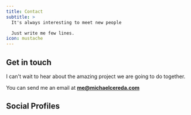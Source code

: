 ```yaml
---
title: Contact
subtitle: >
  It's always interesting to meet new people

  Just write me few lines.
icon: mustache
---
```


## Get in touch

I can't wait to hear about the amazing project we are going to do together.

You can send me an email at
<a href="mailto:me@michaelcereda.com">__me@michaelcereda.com__</a>

## Social Profiles

<a href='//www.linkedin.com/in/michaelcereda' target='_blank' class='no-dec'><i class='icon-social-linkedin big'></i></a>
